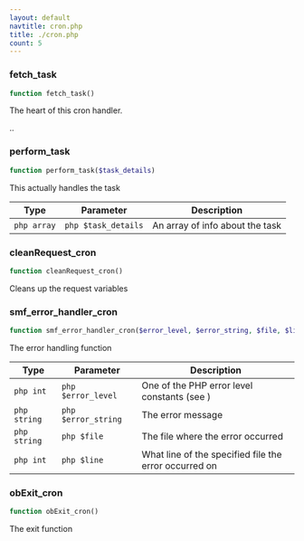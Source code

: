 ```yaml
---
layout: default
navtitle: cron.php
title: ./cron.php
count: 5
---
```


### fetch_task

```php
function fetch_task()
```
The heart of this cron handler.

..

### perform_task

```php
function perform_task($task_details)
```
This actually handles the task



Type|Parameter|Description
---|---|---
```php array```|```php $task_details```|An array of info about the task

### cleanRequest_cron

```php
function cleanRequest_cron()
```
Cleans up the request variables



### smf_error_handler_cron

```php
function smf_error_handler_cron($error_level, $error_string, $file, $line)
```
The error handling function



Type|Parameter|Description
---|---|---
```php int```|```php $error_level```|One of the PHP error level constants (see )
```php string```|```php $error_string```|The error message
```php string```|```php $file```|The file where the error occurred
```php int```|```php $line```|What line of the specified file the error occurred on

### obExit_cron

```php
function obExit_cron()
```
The exit function



